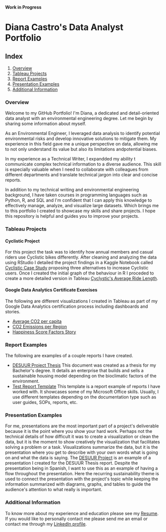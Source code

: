**Work in Progress**
# Diana Castro's Data Analyst Portfolio
## Index
1. [Overview](https://github.com/Diana-Castro/diana-castro.github.io/blob/main/README.md#overview)
3. [Tableau Projects](https://github.com/Diana-Castro/diana-castro.github.io/blob/main/README.md#tableau-projects)
4. [Report Examples](https://github.com/Diana-Castro/diana-castro.github.io/blob/main/README.md#report-rxamples)
5. [Presentation Examples](https://github.com/Diana-Castro/diana-castro.github.io/blob/main/README.md#presentation-examples)
6. [Additional Information](https://github.com/Diana-Castro/diana-castro.github.io/blob/main/README.md#additional-information)
### Overview
Welcome to my GitHub Portfolio! I'm Diana, a dedicated and detail-oriented data analyst with an environmental engineering degree. Let me begin by sharing some information about myself. 

As an Environmental Engineer, I leveraged data analysis to identify potential environmental risks and develop innovative solutions to mitigate them. My experience in this field gave me a unique perspective on data, allowing me to not only understand its value but also its limitations andpotential biases.

In my experience as a Technical Writer, I expandded my ability t communicate complex technical information to a diverse audience. This skill is especially valuable when I need to collaborate with colleagues from different departments and translate technical jargon into clear and concise reports.

In addition to my technical writing and environmental engineering background, I have taken courses in programming languages such as Python, R, and SQL and I'm confident that I can apply this knowledge to effectively manage, analyze, and visualize large datasets. Which brings me to this portfolio I created to showcase my skills and share projects. I hope this repository is helpful and guides you to improve your projects.

### Tableau Projects

#### Cyclistic Project

For this project the task was to identify how annual members and casual riders use Cyclistic bikes differently. After cleaning and analyzing the data using RStudio I detailed the project findings in a Kaggle Notebook called [Cyclistic Case Study](https://www.kaggle.com/code/dianacastroa/cyclistic-case-study) proposing three alternatives to increase Cyclistic users. Once I created the initial graph of the behaviour in R I proceded to create a more detailed version in Tableau [Cyclystic's Average Ride Length](https://public.tableau.com/app/profile/diana.castro3685/viz/Cyclisticsaverageridelength/Dashboard1).

#### Google Data Analytics Certificate Exercises

The following are different visualizations I created in Tableau as part of my Google Data Analytics certification process including dashboards and stories. 
* [Average CO2 per capita](https://public.tableau.com/app/profile/diana.castro3685/viz/Exercise2GACertificate/Dashboard1)
* [CO2 Emissions per Region](https://public.tableau.com/app/profile/diana.castro3685/viz/PerCapitaCO2Emissions_16815108930350/Sheet1)
* [Happiness Score Factors Story](https://public.tableau.com/app/profile/diana.castro3685/viz/HappinessScatterPlotsfromGoogle/Dashboard1)

### Report Examples

The following are examples of a couple reports I have created. 
 * [DESUUR Project Thesis](https://github.com/Diana-Castro/diana-castro.github.io/blob/main/DESUUR_Spanish_Report.pdf)
This document was created as a thesis for my Bachelor's degree. It details an enterprise that builds and sells a sustainable housing model depending on the bioclimatic factors of the environment.
 * [Test Report Template](https://github.com/Diana-Castro/diana-castro.github.io/blob/main/Template%20Report%20-%20%23%23%23%20SW%23%23%23%20App.pdf)
This template is a report example of reports I have worked with. It showcases some of my Microsoft Office skills. Usually, I use different templates depending on the documentation type such as user guides, SOPs, reports, etc. 

### Presentation Examples 

For me, presentations are the most important part of a project's deliverable because it is the point where you show your hard work. Perhaps not the technical details of how difficult it was to create a visualization or clean the data, but it is the moment to show creatively the visualization that facilitates solving a problem or a task. Visualizations summarize the data, but it is the presentation where you get to describe with your own words what is going on and what the data is saying. 
The [DESUUR Project](https://github.com/Diana-Castro/diana-castro.github.io/blob/main/DESUUR_Project_Spanish.pdf) is an example of a presentation I created for the DESUUR Thesis report. Despite the presentation being in Spanish, I want to use this as an example of having a flow throughout the presentation. Here the recurring sustainability theme is used to connect the presentation with the project's topic while keeping the information summarized with diagrams, graphs, and tables to guide the audience's attention to what really is important.

### Additional Information
To know more about my experience and education please see my [Resume](https://github.com/Diana-Castro/diana-castro.github.io/blob/main/Diana_Castro_Resume.pdf). 
If you would like to personally contact me please send me an email or contact me through my [LinkedIn profile](https://www.linkedin.com/in/diana-castro-a2a87a1b0/).
